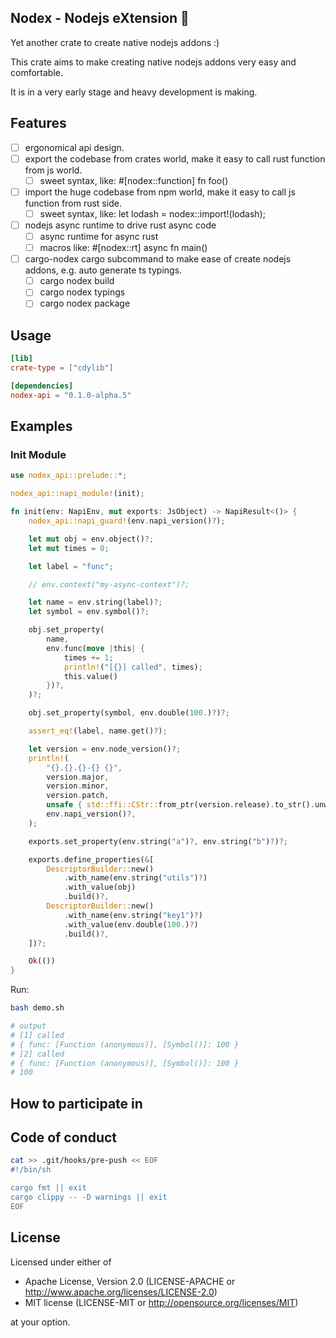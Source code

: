 ## Nodex - Nodejs eXtension 🥳

Yet another crate to create native nodejs addons :)

This crate aims to make creating native nodejs addons very easy and comfortable.

It is in a very early stage and heavy development is making.

## Features

- [ ] ergonomical api design.
- [ ] export the codebase from crates world, make it easy to call rust function from js world.
    - [ ] sweet syntax, like: #[nodex::function] fn foo()
- [ ] import the huge codebase from npm world, make it easy to call js function from rust side.
    - [ ] sweet syntax, like: let lodash = nodex::import!(lodash);
- [ ] nodejs async runtime to drive rust async code
    - [ ] async runtime for async rust
    - [ ] macros like: #[nodex::rt] async fn main()
- [ ] cargo-nodex cargo subcommand to make ease of create nodejs addons, e.g. auto generate ts typings.
    - [ ] cargo nodex build
    - [ ] cargo nodex typings
    - [ ] cargo nodex package

## Usage

```toml
[lib]
crate-type = ["cdylib"]

[dependencies]
nodex-api = "0.1.0-alpha.5"
```

## Examples

### Init Module

```rust
use nodex_api::prelude::*;

nodex_api::napi_module!(init);

fn init(env: NapiEnv, mut exports: JsObject) -> NapiResult<()> {
    nodex_api::napi_guard!(env.napi_version()?);

    let mut obj = env.object()?;
    let mut times = 0;

    let label = "func";

    // env.context("my-async-context")?;

    let name = env.string(label)?;
    let symbol = env.symbol()?;

    obj.set_property(
        name,
        env.func(move |this| {
            times += 1;
            println!("[{}] called", times);
            this.value()
        })?,
    )?;

    obj.set_property(symbol, env.double(100.)?)?;

    assert_eq!(label, name.get()?);

    let version = env.node_version()?;
    println!(
        "{}.{}.{}-{} {}",
        version.major,
        version.minor,
        version.patch,
        unsafe { std::ffi::CStr::from_ptr(version.release).to_str().unwrap() },
        env.napi_version()?,
    );

    exports.set_property(env.string("a")?, env.string("b")?)?;

    exports.define_properties(&[
        DescriptorBuilder::new()
            .with_name(env.string("utils")?)
            .with_value(obj)
            .build()?,
        DescriptorBuilder::new()
            .with_name(env.string("key1")?)
            .with_value(env.double(100.)?)
            .build()?,
    ])?;

    Ok(())
}
```

Run:

```bash
bash demo.sh

# output
# [1] called
# { func: [Function (anonymous)], [Symbol()]: 100 }
# [2] called
# { func: [Function (anonymous)], [Symbol()]: 100 }
# 100
```

## How to participate in

## Code of conduct

```bash
cat >> .git/hooks/pre-push << EOF
#!/bin/sh

cargo fmt || exit
cargo clippy -- -D warnings || exit
EOF
```

## License

Licensed under either of

- Apache License, Version 2.0 (LICENSE-APACHE or http://www.apache.org/licenses/LICENSE-2.0)
- MIT license (LICENSE-MIT or http://opensource.org/licenses/MIT)

at your option.

